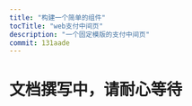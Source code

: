```yaml
---
title: "构建一个简单的组件"
tocTitle: "web支付中间页"
description: "一个固定模版的支付中间页"
commit: 131aade
---
```

# 文档撰写中，请耐心等待
